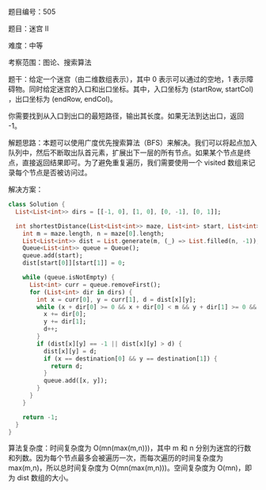 题目编号：505

题目：迷宫 II

难度：中等

考察范围：图论、搜索算法

题干：给定一个迷宫（由二维数组表示），其中 0 表示可以通过的空地，1 表示障碍物。同时给定迷宫的入口和出口坐标。其中，入口坐标为 (startRow, startCol) ，出口坐标为 (endRow, endCol)。

你需要找到从入口到出口的最短路径，输出其长度。如果无法到达出口，返回 -1。

解题思路：本题可以使用广度优先搜索算法（BFS）来解决。我们可以将起点加入队列中，然后不断取出队首元素，扩展出下一层的所有节点。如果某个节点是终点，直接返回结果即可。为了避免重复遍历，我们需要使用一个 visited 数组来记录每个节点是否被访问过。

解决方案：

```dart
class Solution {
  List<List<int>> dirs = [[-1, 0], [1, 0], [0, -1], [0, 1]];

  int shortestDistance(List<List<int>> maze, List<int> start, List<int> destination) {
    int m = maze.length, n = maze[0].length;
    List<List<int>> dist = List.generate(m, (_) => List.filled(n, -1));
    Queue<List<int>> queue = Queue();
    queue.add(start);
    dist[start[0]][start[1]] = 0;

    while (queue.isNotEmpty) {
      List<int> curr = queue.removeFirst();
      for (List<int> dir in dirs) {
        int x = curr[0], y = curr[1], d = dist[x][y];
        while (x + dir[0] >= 0 && x + dir[0] < m && y + dir[1] >= 0 && y + dir[1] < n && maze[x + dir[0]][y + dir[1]] == 0) {
          x += dir[0];
          y += dir[1];
          d++;
        }
        if (dist[x][y] == -1 || dist[x][y] > d) {
          dist[x][y] = d;
          if (x == destination[0] && y == destination[1]) {
            return d;
          }
          queue.add([x, y]);
        }
      }
    }

    return -1;
  }
}
```

算法复杂度：时间复杂度为 O(mn(max(m,n)))，其中 m 和 n 分别为迷宫的行数和列数。因为每个节点最多会被遍历一次，而每次遍历的时间复杂度为 max(m,n)，所以总时间复杂度为 O(mn(max(m,n)))。空间复杂度为 O(mn)，即为 dist 数组的大小。